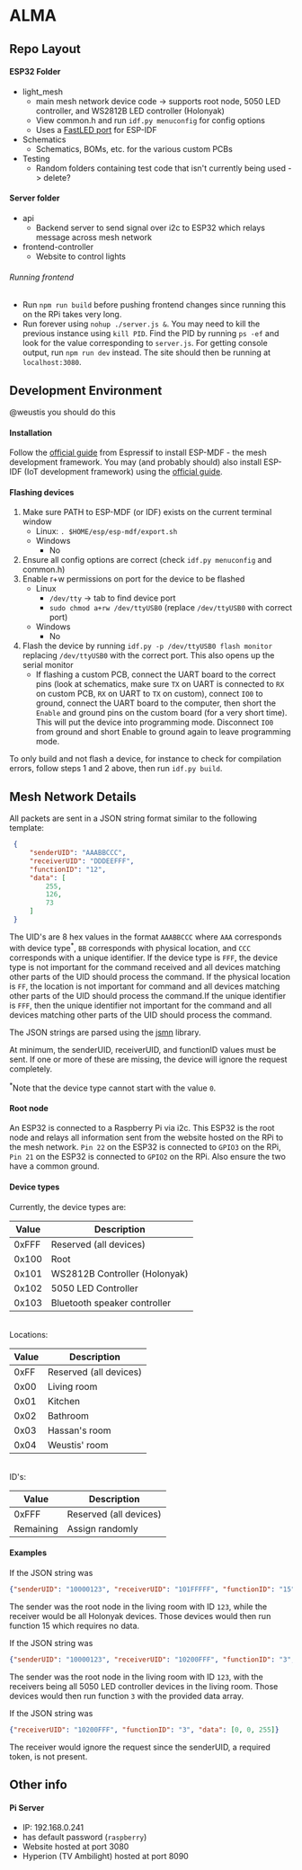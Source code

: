 # ALMA

## Repo Layout
#### ESP32 Folder
* light_mesh
    * main mesh network device code -> supports root node, 5050 LED controller, and WS2812B LED controller (Holonyak)
    * View common.h and run `idf.py menuconfig` for config options
    * Uses a [FastLED port](https://github.com/bbulkow/FastLED-idf) for ESP-IDF
* Schematics
    * Schematics, BOMs, etc. for the various custom PCBs
* Testing
    * Random folders containing test code that isn't currently being used -> delete?

#### Server folder
  * api
    * Backend server to send signal over i2c to ESP32 which relays message across mesh network
  * frontend-controller
    * Website to control lights

###### Running frontend
  * Run `npm run build` before pushing frontend changes since running this on the RPi takes very long.
  * Run forever using `nohup ./server.js &`. You may need to kill the previous instance using `kill PID`. Find the PID by running `ps -ef` and look for the value corresponding to `server.js`. For getting console output, run `npm run dev` instead. The site should then be running at `localhost:3080`.

## Development Environment
@weustis you should do this

#### Installation
Follow the [official guide](https://docs.espressif.com/projects/esp-mdf/en/latest/get-started/) from Espressif to install ESP-MDF - the mesh development framework. You may (and probably should) also install ESP-IDF (IoT development framework) using the [official guide](https://docs.espressif.com/projects/esp-idf/en/latest/esp32/get-started/#installation-step-by-step).

#### Flashing devices
1. Make sure PATH to ESP-MDF (or IDF) exists on the current terminal window
    * Linux: `. $HOME/esp/esp-mdf/export.sh`
    * Windows
        * No
2. Ensure all config options are correct (check `idf.py menuconfig` and common.h)
3. Enable r+w permissions on port for the device to be flashed
    * Linux
        * `/dev/tty` -> tab to find device port
        * `sudo chmod a+rw /dev/ttyUSB0` (replace `/dev/ttyUSB0` with correct port)
    * Windows
        * No
4. Flash the device by running `idf.py -p /dev/ttyUSB0 flash monitor` replacing `/dev/ttyUSB0` with the correct port. This also opens up the serial monitor
    * If flashing a custom PCB, connect the UART board to the correct pins (look at schematics, make sure `TX` on UART is connected to `RX` on custom PCB, `RX` on UART to `TX` on custom), connect `IO0` to ground, connect the UART board to the computer, then short the `Enable` and ground pins on the custom board (for a very short time). This will put the device into programming mode. Disconnect `IO0` from ground and short Enable to ground again to leave programming mode.

To only build and not flash a device, for instance to check for compilation errors, follow steps 1 and 2 above, then run `idf.py build`.

## Mesh Network Details
All packets are sent in a JSON string format similar to the following template:

```json
 {
     "senderUID": "AAABBCCC",
     "receiverUID": "DDDEEFFF",
     "functionID": "12",
     "data": [
         255,
         126,
         73
     ]
 }
```

The UID's are 8 hex values in the format `AAABBCCC` where `AAA` corresponds with device type<sup>*</sup>, `BB` corresponds with physical location, and `CCC` corresponds with a unique identifier. If the device type is `FFF`, the device type is not important for the command received and all devices matching other parts of the UID should process the command. If the physical location is `FF`, the location is not important for command and all devices matching other parts of the UID should process the command.If the unique identifier is `FFF`, then the unique identifier not important for the command and all devices matching other parts of the UID should process the command.

The JSON strings are parsed using the [jsmn](https://github.com/zserge/jsmn) library.

At minimum, the senderUID, receiverUID, and functionID values must be sent. If one or more of these are missing, the device will ignore the request completely. 

<sup>*</sup>Note that the device type cannot start with the value `0`.

#### Root node
An ESP32 is connected to a Raspberry Pi via i2c. This ESP32 is the root node and relays all information sent from the website hosted on the RPi to the mesh network. `Pin 22` on the ESP32 is connected to `GPIO3` on the RPi, `Pin 21` on the ESP32 is connected to `GPIO2` on the RPi. Also ensure the two have a common ground.

#### Device types

Currently, the device types are:

| Value      | Description                   |
| -----------| -----------                   |
| 0xFFF      | Reserved (all devices)        |
| 0x100      | Root                          |
| 0x101      | WS2812B Controller (Holonyak) |
| 0x102      | 5050 LED Controller           |
| 0x103      | Bluetooth speaker controller  |

<br>
Locations:

| Value      | Description            |
| -----------| -----------            |
| 0xFF       | Reserved (all devices) |
| 0x00       | Living room            |
| 0x01       | Kitchen                |
| 0x02       | Bathroom               |
| 0x03       | Hassan's room          |
| 0x04       | Weustis' room          |

<br>
ID's:

| Value      | Description            |
| -----------| -----------            |
| 0xFFF      | Reserved (all devices) |
| Remaining  | Assign randomly        |


#### Examples
If the JSON string was

```json
{"senderUID": "10000123", "receiverUID": "101FFFFF", "functionID": "15"}
```

The sender was the root node in the living room with ID `123`, while the receiver would be all Holonyak devices. Those devices would then run function 15 which requires no data.


If the JSON string was

```json
{"senderUID": "10000123", "receiverUID": "10200FFF", "functionID": "3", "data": [0, 0, 255]}
```

The sender was the root node in the living room with ID `123`, with the receivers being all 5050 LED controller devices in the living room. Those devices would then run function `3` with the provided data array.


If the JSON string was

```json
{"receiverUID": "10200FFF", "functionID": "3", "data": [0, 0, 255]}
```

The receiver would ignore the request since the senderUID, a required token, is not present.


## Other info
#### Pi Server
  * IP: 192.168.0.241
  * has default password (`raspberry`)
  * Website hosted at port 3080
  * Hyperion (TV Ambilight) hosted at port 8090
